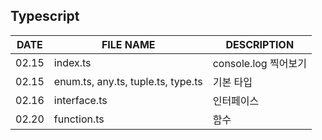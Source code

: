 ## Typescript
|DATE|FILE NAME|DESCRIPTION|
|---|---|---|
|02.15|index.ts|console.log 찍어보기|
|02.15|enum.ts, any.ts, tuple.ts, type.ts|기본 타입|
|02.16|interface.ts|인터페이스|
|02.20|function.ts|함수|